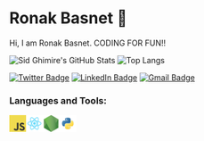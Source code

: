 # Ronak Basnet 🙌

Hi, I am Ronak Basnet. CODING FOR FUN!!


![Sid Ghimire's GitHub Stats](https://github-readme-stats.vercel.app/api?username=sidghimire&show_icons=true&theme=radical)
![Top Langs](https://github-readme-stats.vercel.app/api/top-langs/?username=sidghimire&layout=compact&theme=radical)

[![Twitter Badge](https://img.shields.io/badge/-Twitter-blue?style=flat-square&logo=Twitter&logoColor=white&link=https://twitter.com/sid_ghimire)](https://twitter.com/sid_ghimire)
[![LinkedIn Badge](https://img.shields.io/badge/-LinkedIn-blue?style=flat-square&logo=LinkedIn&logoColor=white&link=https://linkedin.com/in/sidghimire)](https://linkedin.com/in/sidghimire)
[![Gmail Badge](https://img.shields.io/badge/-Gmail-c14438?style=flat-square&logo=Gmail&logoColor=white&link=mailto:siddharthaghimire@gmail.com)](mailto:siddharthaghimire@gmail.com)

### Languages and Tools:

<img align="left" alt="JavaScript" width="30px" src="https://raw.githubusercontent.com/github/explore/main/topics/javascript/javascript.png" />
<img align="left" alt="React" width="30px" src="https://raw.githubusercontent.com/github/explore/main/topics/react/react.png" />
<img align="left" alt="Node.js" width="30px" src="https://raw.githubusercontent.com/github/explore/main/topics/nodejs/nodejs.png" />
<img align="left" alt="Python" width="30px" src="https://raw.githubusercontent.com/github/explore/main/topics/python/python.png" />
<br>

